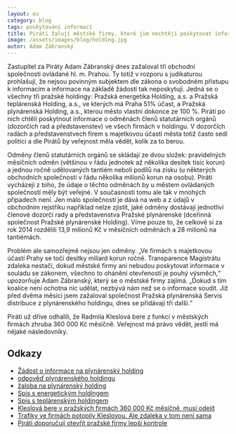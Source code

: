 ```yaml
---
layout: eu
category: blog
tags: poskytování informací
title: Piráti žalují městské firmy, které jim nechtějí poskytovat informace
image: /assets/images/blog/holding.jpg
autor: Adam Zábranský
---
```


Zastupitel za Piráty Adam Zábranský dnes zažaloval tři obchodní společnosti ovládané hl. m. Prahou. Ty totiž v rozporu s judikaturou prohlašují, že nejsou povinným subjektem dle zákona o svobodném přístupu k informacím a informace na základě žádostí tak neposkytují. Jedná se o všechny tři pražské holdingy: Pražská energetika Holding, a.s. a Pražská teplárenská Holding, a.s., ve kterých má Praha 51% účast, a Pražská plynárenská Holding, a.s., kterou město vlastní dokonce ze 100 %. Piráti po nich chtěli poskytnout informace o odměnách členů statutárních orgánů (dozorčích rad a představenstev) ve všech firmách v holdingu. V dozorčích radách a představenstvech firem s majetkovou účastí města totiž často sedí politici a dle Pirátů by veřejnost měla vědět, kolik za to berou.

Odměny členů statutárních orgánů se skládají ze dvou složek: pravidelných měsíčních odměn (většinou v řádu jednotek až několika desítek tisíc korun) a jednou ročně udělovaných tantiém neboli podílů na zisku (u některých obchodních společností v řádu několika milionů korun na osobu). Piráti vycházejí z toho, že údaje o těchto odměnách by u městem ovládaných společností měly být veřejné. V současnosti tomu ale tak v mnohých případech není. Jen málo společností je dává na web a z údajů v obchodním rejstříku například nelze zjistit, jaké odměny dostávají jednotliví členové dozorčí rady a představenstva Pražské plynárenské (dceřinná společnost Pražské plynárenské Holding). Víme pouze to, že celkově si za rok 2014 rozdělili 13,9 milionů Kč v měsíčních odměnách a 28 milionů na tantiémách.

Problém ale samozřejmě nejsou jen odměny. „Ve firmách s majetkovou účastí Prahy se točí desítky miliard korun ročně. Transparence Magistrátu zdaleka nestačí, dokud městské firmy ani nebudou poskytovat informace v souladu se zákonem, všechno to ohánění otevřeností je pouhý výsměch,“ upozorňuje Adam Zábranský, který se o městské firmy zajímá. „Dokud s tím koalice není ochotna nic udělat, nezbývá nám než se o informace soudit. Již před dvěma měsíci jsem zažaloval společnost Pražská plynárenská Servis distribuce z plynárenského holdingu, dnes se přidávají tři další.“

Piráti už dříve odhalili, že Radmila Kleslová bere z funkcí v městských firmách zhruba 360 000 Kč měsíčně. Veřejnost má právo vědět, jestli má nějaké následovníky.

Odkazy
-------------
- [Žádost o informace na plynárenský holding](https://github.com/pirati-cz/KlubPraha/blob/master/spisy/2015/123-odmeny-v-plynarenskem-holdingu/1-zadost/main.pdf)
- [odpověď plynárenského holdingu](https://github.com/pirati-cz/KlubPraha/blob/master/spisy/2015/123-odmeny-v-plynarenskem-holdingu/3-odpoved/odpoved.pdf)
- [žaloba na plynárenský holding](https://github.com/pirati-cz/KlubPraha/raw/master/spisy/2015/123-odmeny-v-plynarenskem-holdingu/4-zaloba/zaloba%20PPH.odt)
- [Spis s energetickým holdingem](https://github.com/pirati-cz/KlubPraha/tree/master/spisy/2015/122-odmeny-v-energetickem-holdingu)
- [Spis s teplárenským holdingem](https://github.com/pirati-cz/KlubPraha/tree/master/spisy/2015/124-odmeny-v-teplarenskem-holdingu)
- [Kleslová bere v pražských firmách 360 000 Kč měsíčně, musí odejít](https://praha.pirati.cz/kleslova-musi-pryc.html)
- [Trafiky ve firmách potopily Kleslovou. Ale zdaleka v tom není sama](http://neovlivni.cz/trafiky-ve-firmach-potopily-kleslovou-ale-zdaleka-v-tom-neni-sama/)
- [Piráti doporučují otevřít pražské firmy lepší kontrole](https://praha.pirati.cz/podnety-k-otevreni-firem.html)